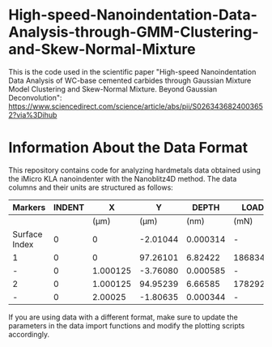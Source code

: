 # High-speed-Nanoindentation-Data-Analysis-through-GMM-Clustering-and-Skew-Normal-Mixture
This is the code used in the scientific paper "High-speed Nanoindentation Data Analysis of WC-base cemented carbides through Gaussian Mixture Model Clustering and Skew-Normal Mixture. Beyond Gaussian Deconvolution": https://www.sciencedirect.com/science/article/abs/pii/S0263436824003652?via%3Dihub

# Information About the Data Format

This repository contains code for analyzing hardmetals data obtained using the iMicro KLA nanoindenter with the Nanoblitz4D method. The data columns and their units are structured as follows:

| Markers       | INDENT | X        | Y        | DEPTH      | LOAD       | STIFFNESS   | HARDNESS    | MODULUS     |
|---------------|--------|----------|----------|------------|------------|-------------|-------------|-------------|
|               |        | (µm)     | (µm)     | (nm)       | (mN)       | (N/m)       | (GPa)       | (GPa)       |
| Surface Index | 0      | 0        | -2.01044 | 0.000314   | -          | -           | -           | -           |
| 1             | 0      | 0        | 97.26101 | 6.82422    | 186834.7   | 31.07447    | 464.907     |
| -             | 0      | 1.000125 | -3.76080 | 0.000585   | -          | -           | -           |
| 2             | 0      | 1.000125 | 94.95239 | 6.66585    | 178292.5   | 32.37595    | 455.2633    |
| -             | 0      | 2.00025  | -1.80635 | 0.000344   | -          | -           | -           |

If you are using data with a different format, make sure to update the parameters in the data import functions and modify the plotting scripts accordingly.

